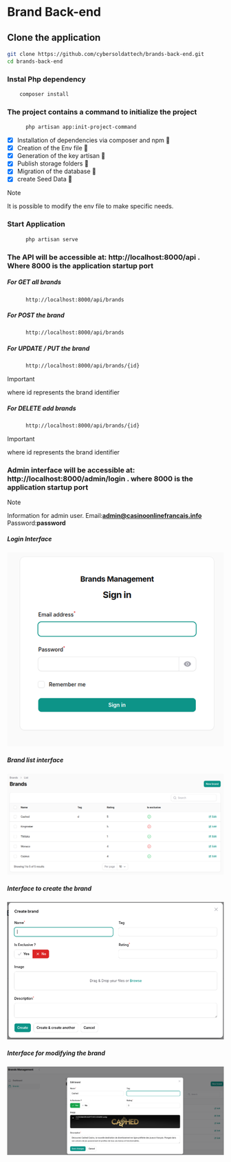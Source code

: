 # Brand Back-end

## Clone the application
```bash
git clone https://github.com/cybersoldattech/brands-back-end.git
cd brands-back-end
```

### Instal Php dependency
```bash
    composer install 
```

### The project contains a command to initialize the project 
```bash
      php artisan app:init-project-command                                                                         
```

- [x] Installation of dependencies via composer and npm :tada:
- [x] Creation of the Env file :tada:
- [x] Generation of the key artisan  :tada:
- [x] Publish storage folders :tada:
- [x] Migration of the database :tada:
- [x] create Seed Data :tada:

> [!NOTE] 
> It is possible to modify the env file to make specific needs.

### Start Application

```bash
      php artisan serve                                                                         
```

### The API will be accessible at: http://localhost:8000/api . Where 8000 is the application startup port

##### For GET all brands

```bash
      http://localhost:8000/api/brands 
```

##### For POST the brand
```bash
      http://localhost:8000/api/brands 
```

##### For UPDATE / PUT the brand 

```bash
      http://localhost:8000/api/brands/{id} 
```

> [!IMPORTANT] 
> where id represents the brand identifier


##### For DELETE add brands

```bash
      http://localhost:8000/api/brands/{id} 
```

> [!IMPORTANT] 
> where id represents the brand identifier




### Admin interface will be accessible at: http://localhost:8000/admin/login . where 8000 is the application startup port


> [!NOTE] 
> Information for admin user.
> Email:**admin@casinoonlinefrancais.info**
> Password:**password**


##### Login Interface

<img src="./public/img/readme4.png" alt="Login interface"/>

##### Brand list interface

<img src="./public/img/readme2.png" alt="Update brand interface"/>


##### Interface to create the brand

<img src="./public/img/readme3.png" alt="Create brand interface"/>


##### Interface for modifying the brand

<img src="./public/img/readme1.png" alt="Update brand interface"/>
